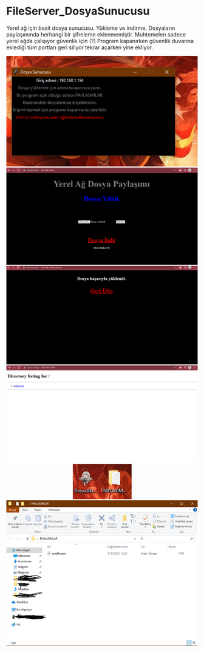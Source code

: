 # FileServer_DosyaSunucusu
Yerel ağ için basit dosya sunucusu. Yükleme ve indirme. Dosyaların paylaşımında herhangi bir şifreleme eklenmemiştir. Muhtemelen sadece yerel ağda çalışıyor güvenlik için (?) Program kapanırken güvenlik duvarına eklediği tüm portları geri siliyor tekrar açarken yine ekliyor.

<p align="center">
  <a href="https://github.com/ny4rlk0/FileServer_DosyaSunucusu/">
    <img src="1.PNG">
  </a>
    <a href="https://github.com/ny4rlk0/FileServer_DosyaSunucusu/">
    <img src="2.PNG">
  </a>
    <a href="https://github.com/ny4rlk0/FileServer_DosyaSunucusu/">
    <img src="3.PNG">
  </a>
    <a href="https://github.com/ny4rlk0/FileServer_DosyaSunucusu/">
    <img src="4.PNG">
  </a>
    <a href="https://github.com/ny4rlk0/FileServer_DosyaSunucusu/">
    <img src="5.PNG">
  </a>
    <a href="https://github.com/ny4rlk0/FileServer_DosyaSunucusu/">
    <img src="6.PNG">
  </a>
